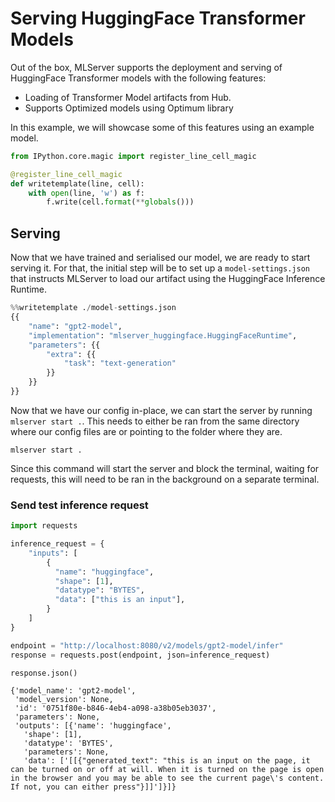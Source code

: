 # Serving HuggingFace Transformer Models

Out of the box, MLServer supports the deployment and serving of HuggingFace Transformer models with the following features:

- Loading of Transformer Model artifacts from Hub.
- Supports Optimized models using Optimum library

In this example, we will showcase some of this features using an example model.


```python
from IPython.core.magic import register_line_cell_magic

@register_line_cell_magic
def writetemplate(line, cell):
    with open(line, 'w') as f:
        f.write(cell.format(**globals()))
```

## Serving

Now that we have trained and serialised our model, we are ready to start serving it.
For that, the initial step will be to set up a `model-settings.json` that instructs MLServer to load our artifact using the HuggingFace Inference Runtime.


```python
%%writetemplate ./model-settings.json
{{
    "name": "gpt2-model",
    "implementation": "mlserver_huggingface.HuggingFaceRuntime",
    "parameters": {{
        "extra": {{
            "task": "text-generation"
        }}
    }}
}}
```

Now that we have our config in-place, we can start the server by running `mlserver start .`. This needs to either be ran from the same directory where our config files are or pointing to the folder where they are.

```shell
mlserver start .
```

Since this command will start the server and block the terminal, waiting for requests, this will need to be ran in the background on a separate terminal.

### Send test inference request



```python
import requests

inference_request = {
    "inputs": [
        {
          "name": "huggingface",
          "shape": [1],
          "datatype": "BYTES",
          "data": ["this is an input"],
        }
    ]
}

endpoint = "http://localhost:8080/v2/models/gpt2-model/infer"
response = requests.post(endpoint, json=inference_request)

response.json()
```




    {'model_name': 'gpt2-model',
     'model_version': None,
     'id': '0751f80e-b846-4eb4-a098-a38b05eb3037',
     'parameters': None,
     'outputs': [{'name': 'huggingface',
       'shape': [1],
       'datatype': 'BYTES',
       'parameters': None,
       'data': ['[[{"generated_text": "this is an input on the page, it can be turned on or off at will. When it is turned on the page is open in the browser and you may be able to see the current page\'s content. If not, you can either press"}]]']}]}




```python

```
